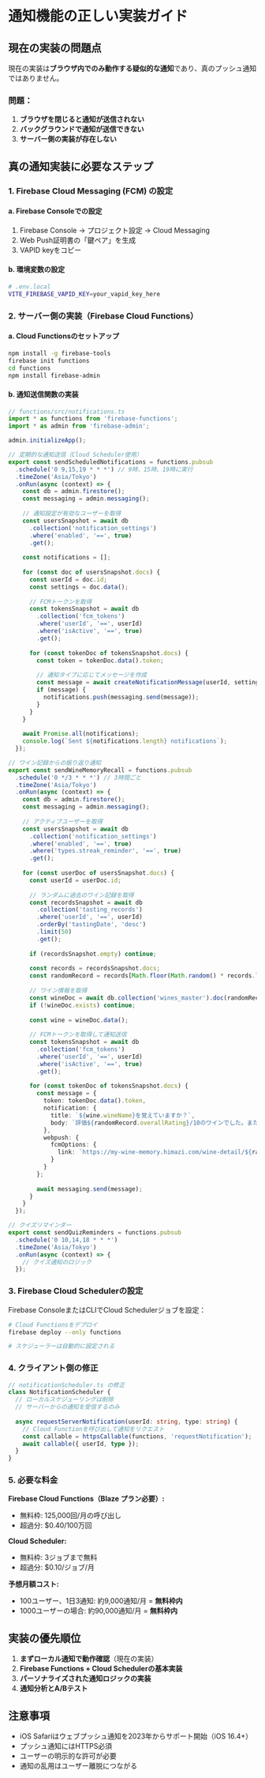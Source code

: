 # 通知機能の正しい実装ガイド

## 現在の実装の問題点

現在の実装は**ブラウザ内でのみ動作する疑似的な通知**であり、真のプッシュ通知ではありません。

### 問題：
1. **ブラウザを閉じると通知が送信されない**
2. **バックグラウンドで通知が送信できない**
3. **サーバー側の実装が存在しない**

## 真の通知実装に必要なステップ

### 1. Firebase Cloud Messaging (FCM) の設定

#### a. Firebase Consoleでの設定
1. Firebase Console → プロジェクト設定 → Cloud Messaging
2. Web Push証明書の「鍵ペア」を生成
3. VAPID keyをコピー

#### b. 環境変数の設定
```bash
# .env.local
VITE_FIREBASE_VAPID_KEY=your_vapid_key_here
```

### 2. サーバー側の実装（Firebase Cloud Functions）

#### a. Cloud Functionsのセットアップ
```bash
npm install -g firebase-tools
firebase init functions
cd functions
npm install firebase-admin
```

#### b. 通知送信関数の実装
```typescript
// functions/src/notifications.ts
import * as functions from 'firebase-functions';
import * as admin from 'firebase-admin';

admin.initializeApp();

// 定期的な通知送信（Cloud Scheduler使用）
export const sendScheduledNotifications = functions.pubsub
  .schedule('0 9,15,19 * * *') // 9時、15時、19時に実行
  .timeZone('Asia/Tokyo')
  .onRun(async (context) => {
    const db = admin.firestore();
    const messaging = admin.messaging();
    
    // 通知設定が有効なユーザーを取得
    const usersSnapshot = await db
      .collection('notification_settings')
      .where('enabled', '==', true)
      .get();
    
    const notifications = [];
    
    for (const doc of usersSnapshot.docs) {
      const userId = doc.id;
      const settings = doc.data();
      
      // FCMトークンを取得
      const tokensSnapshot = await db
        .collection('fcm_tokens')
        .where('userId', '==', userId)
        .where('isActive', '==', true)
        .get();
      
      for (const tokenDoc of tokensSnapshot.docs) {
        const token = tokenDoc.data().token;
        
        // 通知タイプに応じてメッセージを作成
        const message = await createNotificationMessage(userId, settings, token);
        if (message) {
          notifications.push(messaging.send(message));
        }
      }
    }
    
    await Promise.all(notifications);
    console.log(`Sent ${notifications.length} notifications`);
  });

// ワイン記録からの振り返り通知
export const sendWineMemoryRecall = functions.pubsub
  .schedule('0 */3 * * *') // 3時間ごと
  .timeZone('Asia/Tokyo')
  .onRun(async (context) => {
    const db = admin.firestore();
    const messaging = admin.messaging();
    
    // アクティブユーザーを取得
    const usersSnapshot = await db
      .collection('notification_settings')
      .where('enabled', '==', true)
      .where('types.streak_reminder', '==', true)
      .get();
    
    for (const userDoc of usersSnapshot.docs) {
      const userId = userDoc.id;
      
      // ランダムに過去のワイン記録を取得
      const recordsSnapshot = await db
        .collection('tasting_records')
        .where('userId', '==', userId)
        .orderBy('tastingDate', 'desc')
        .limit(50)
        .get();
      
      if (recordsSnapshot.empty) continue;
      
      const records = recordsSnapshot.docs;
      const randomRecord = records[Math.floor(Math.random() * records.length)].data();
      
      // ワイン情報を取得
      const wineDoc = await db.collection('wines_master').doc(randomRecord.wineId).get();
      if (!wineDoc.exists) continue;
      
      const wine = wineDoc.data();
      
      // FCMトークンを取得して通知送信
      const tokensSnapshot = await db
        .collection('fcm_tokens')
        .where('userId', '==', userId)
        .where('isActive', '==', true)
        .get();
      
      for (const tokenDoc of tokensSnapshot.docs) {
        const message = {
          token: tokenDoc.data().token,
          notification: {
            title: `${wine.wineName}を覚えていますか？`,
            body: `評価${randomRecord.overallRating}/10のワインでした。また飲みたいですか？`
          },
          webpush: {
            fcmOptions: {
              link: `https://my-wine-memory.himazi.com/wine-detail/${randomRecord.wineId}`
            }
          }
        };
        
        await messaging.send(message);
      }
    }
  });

// クイズリマインダー
export const sendQuizReminders = functions.pubsub
  .schedule('0 10,14,18 * * *')
  .timeZone('Asia/Tokyo')
  .onRun(async (context) => {
    // クイズ通知のロジック
  });
```

### 3. Firebase Cloud Schedulerの設定

Firebase ConsoleまたはCLIでCloud Schedulerジョブを設定：

```bash
# Cloud Functionsをデプロイ
firebase deploy --only functions

# スケジューラーは自動的に設定される
```

### 4. クライアント側の修正

```typescript
// notificationScheduler.ts の修正
class NotificationScheduler {
  // ローカルスケジューリングは削除
  // サーバーからの通知を受信するのみ
  
  async requestServerNotification(userId: string, type: string) {
    // Cloud Functionを呼び出して通知をリクエスト
    const callable = httpsCallable(functions, 'requestNotification');
    await callable({ userId, type });
  }
}
```

### 5. 必要な料金

**Firebase Cloud Functions（Blaze プラン必要）:**
- 無料枠: 125,000回/月の呼び出し
- 超過分: $0.40/100万回

**Cloud Scheduler:**
- 無料枠: 3ジョブまで無料
- 超過分: $0.10/ジョブ/月

**予想月額コスト:**
- 100ユーザー、1日3通知: 約9,000通知/月 = **無料枠内**
- 1000ユーザーの場合: 約90,000通知/月 = **無料枠内**

## 実装の優先順位

1. **まずローカル通知で動作確認**（現在の実装）
2. **Firebase Functions + Cloud Schedulerの基本実装**
3. **パーソナライズされた通知ロジックの実装**
4. **通知分析とA/Bテスト**

## 注意事項

- iOS Safariはウェブプッシュ通知を2023年からサポート開始（iOS 16.4+）
- プッシュ通知にはHTTPS必須
- ユーザーの明示的な許可が必要
- 通知の乱用はユーザー離脱につながる